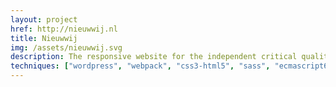 ```yaml
---
layout: project
href: http://nieuwwij.nl
title: Nieuwwij
img: /assets/nieuwwij.svg
description: The responsive website for the independent critical quality journalism organization focussed on philosophical and religious aspects of our daily life. Built with Wordpress custom theme platform (Perikles) with custom components and templates, using webpack, sass and ecmascript.
techniques: ["wordpress", "webpack", "css3-html5", "sass", "ecmascript6", "atomic"]
---
```

